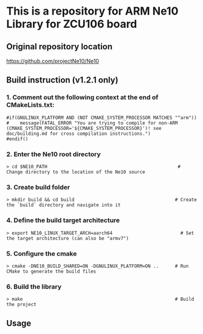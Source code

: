 # This is a repository for ARM Ne10 Library for ZCU106 board

## Original repository location
https://github.com/projectNe10/Ne10

## Build instruction (v1.2.1 only)


### 1. Comment out the following context at the end of CMakeLists.txt:
    #if(GNULINUX_PLATFORM AND (NOT CMAKE_SYSTEM_PROCESSOR MATCHES "^arm"))
    #    message(FATAL_ERROR "You are trying to compile for non-ARM (CMAKE_SYSTEM_PROCESSOR='${CMAKE_SYSTEM_PROCESSOR}')! see doc/building.md for cross compilation instructions.")
    #endif()
### 2. Enter the Ne10 root directory
    > cd $NE10_PATH                                                # Change directory to the location of the Ne10 source
### 3. Create build folder
    > mkdir build && cd build                                     # Create the `build` directory and navigate into it
### 4. Define the build target architecture
    > export NE10_LINUX_TARGET_ARCH=aarch64                         # Set the target architecture (can also be "armv7")
### 5. Configure the cmake
    > cmake -DNE10_BUILD_SHARED=ON -DGNULINUX_PLATFORM=ON ..      # Run CMake to generate the build files
### 6. Build the library
    > make                                                        # Build the project

## Usage
